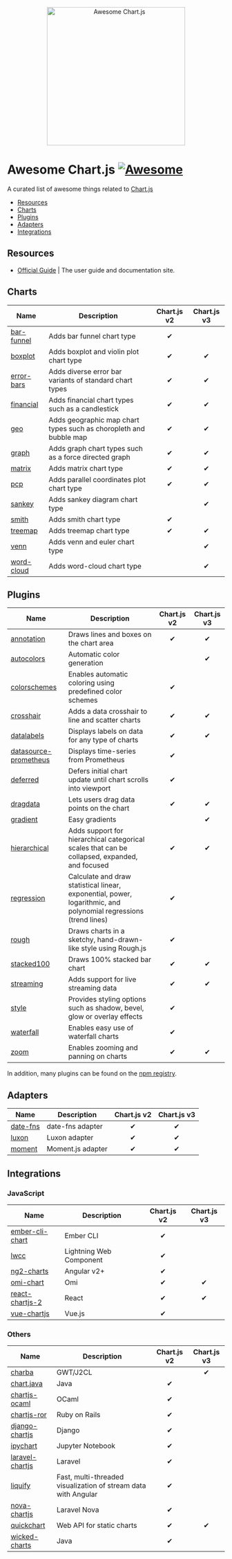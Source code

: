 <div align="center">
    <img width="320" src="https://www.chartjs.org/media/awesome.svg" alt="Awesome Chart.js">
</div>

# Awesome Chart.js [![Awesome](https://awesome.re/badge-flat2.svg)](https://awesome.re)

A curated list of awesome things related to [Chart.js](https://www.chartjs.org)

- [Resources](#resources)
- [Charts](#charts)
- [Plugins](#plugins)
- [Adapters](#adapters)
- [Integrations](#integrations)

## Resources

- [Official Guide](https://chartjs.org/docs) | The user guide and documentation site.

## Charts

  Name | Description | Chart.js v2 | Chart.js v3
  ---- | ----------- | :--: | :--:
  [bar-funnel](https://github.com/chartjs/Chart.BarFunnel.js) | Adds bar funnel chart type | ✔ |
  [boxplot](https://github.com/sgratzl/chartjs-chart-boxplot) | Adds boxplot and violin plot chart type | ✔ | ✔
  [error-bars](https://github.com/sgratzl/chartjs-chart-error-bars) | Adds diverse error bar variants of standard chart types | ✔ | ✔
  [financial](https://github.com/chartjs/chartjs-chart-financial) | Adds financial chart types such as a candlestick | ✔ | ✔
  [geo](https://github.com/sgratzl/chartjs-chart-geo) | Adds geographic map chart types such as choropleth and bubble map | ✔ | ✔
  [graph](https://github.com/sgratzl/chartjs-chart-graph) | Adds graph chart types such as a force directed graph | ✔ | ✔
  [matrix](https://github.com/kurkle/chartjs-chart-matrix) | Adds matrix chart type | ✔ | ✔
  [pcp](https://github.com/sgratzl/chartjs-chart-pcp) | Adds parallel coordinates plot chart type | ✔ | ✔
  [sankey](https://github.com/kurkle/chartjs-chart-sankey) | Adds sankey diagram chart type | | ✔
  [smith](https://github.com/chartjs/Chart.smith.js) | Adds smith chart type | ✔ |
  [treemap](https://github.com/kurkle/chartjs-chart-treemap) | Adds treemap chart type | ✔ | ✔
  [venn](https://github.com/upsetjs/chartjs-chart-venn) | Adds venn and euler chart type | | ✔
  [word-cloud](https://github.com/sgratzl/chartjs-chart-wordcloud) | Adds word-cloud chart type | | ✔

## Plugins

  Name | Description | Chart.js v2 | Chart.js v3
  ---- | ----------- | :--: | :--:
  [annotation](https://github.com/chartjs/chartjs-plugin-annotation) | Draws lines and boxes on the chart area | ✔ | ✔
  [autocolors](https://github.com/kurkle/chartjs-plugin-autocolors) | Automatic color generation | | ✔
  [colorschemes](https://github.com/nagix/chartjs-plugin-colorschemes) | Enables automatic coloring using predefined color schemes | ✔ | 
  [crosshair](https://github.com/abelheinsbroek/chartjs-plugin-crosshair) | Adds a data crosshair to line and scatter charts | ✔ | ✔
  [datalabels](https://github.com/chartjs/chartjs-plugin-datalabels) | Displays labels on data for any type of charts | ✔ | ✔
  [datasource-prometheus](https://github.com/samber/chartjs-plugin-datasource-prometheus) | Displays time-series from Prometheus | ✔ |
  [deferred](https://github.com/chartjs/chartjs-plugin-deferred) | Defers initial chart update until chart scrolls into viewport | ✔ |
  [dragdata](https://github.com/chrispahm/chartjs-plugin-dragdata) | Lets users drag data points on the chart | ✔ | ✔
  [gradient](https://github.com/kurkle/chartjs-plugin-gradient) | Easy gradients | | ✔
  [hierarchical](https://github.com/sgratzl/chartjs-plugin-hierarchical) | Adds support for hierarchical categorical scales that can be collapsed, expanded, and focused | ✔ | ✔
  [regression](https://github.com/pomgui/chartjs-plugin-regression) | Calculate and draw statistical linear, exponential, power, logarithmic, and polynomial regressions (trend lines) | ✔ |
  [rough](https://github.com/nagix/chartjs-plugin-rough) | Draws charts in a sketchy, hand-drawn-like style using Rough.js | ✔ |
  [stacked100](https://github.com/y-takey/chartjs-plugin-stacked100) | Draws 100% stacked bar chart | ✔ | ✔
  [streaming](https://github.com/nagix/chartjs-plugin-streaming) | Adds support for live streaming data | ✔ | ✔
  [style](https://github.com/nagix/chartjs-plugin-style) | Provides styling options such as shadow, bevel, glow or overlay effects | ✔ |
  [waterfall](https://github.com/everestate/chartjs-plugin-waterfall) | Enables easy use of waterfall charts | ✔ |
  [zoom](https://github.com/chartjs/chartjs-plugin-zoom) | Enables zooming and panning on charts | ✔ | ✔

In addition, many plugins can be found on the [npm registry](https://www.npmjs.com/search?q=chartjs-plugin-).

## Adapters

  Name | Description | Chart.js v2 | Chart.js v3
  ---- | ----------- | :--: | :--:
  [date-fns](https://github.com/chartjs/chartjs-adapter-date-fns) | date-fns adapter | ✔ | ✔
  [luxon](https://github.com/chartjs/chartjs-adapter-luxon) | Luxon adapter | ✔ | ✔
  [moment](https://github.com/chartjs/chartjs-adapter-moment) | Moment.js adapter | ✔ | ✔

## Integrations

### JavaScript

  Name | Description | Chart.js v2 | Chart.js v3
  ---- | ----------- | :--: | :--:
  [ember-cli-chart](https://github.com/aomran/ember-cli-chart) | Ember CLI | ✔ |
  [lwcc](https://github.com/SalesforceLabs/LightningWebChartJS) | Lightning Web Component | ✔ |
  [ng2-charts](https://github.com/valor-software/ng2-charts) | Angular v2+ | ✔ |
  [omi-chart](https://github.com/Tencent/omi/tree/master/components/chart) | Omi | ✔ | ✔
  [react-chartjs-2](https://github.com/jerairrest/react-chartjs-2) | React | ✔ | ✔
  [vue-chartjs](https://github.com/apertureless/vue-chartjs/) | Vue.js | ✔ |

### Others

  Name | Description | Chart.js v2 | Chart.js v3
  ---- | ----------- | :--: | :--:
  [charba](https://github.com/pepstock-org/Charba) | GWT/J2CL | | ✔
  [chart.java](https://github.com/mdewilde/chart/) | Java | ✔ |
  [chartjs-ocaml](https://github.com/monstasat/chartjs-ocaml) | OCaml | ✔ |
  [chartjs-ror](https://github.com/airblade/chartjs-ror) | Ruby on Rails | ✔ |
  [django-chartjs](https://github.com/peopledoc/django-chartjs) | Django | ✔ |
  [ipychart](https://github.com/nicohlr/ipychart) | Jupyter Notebook | ✔ |
  [laravel-chartjs](https://github.com/fxcosta/laravel-chartjs) | Laravel | ✔ |
  [liquify](https://github.com/sakos95/liquify) | Fast, multi-threaded visualization of stream data with Angular | ✔ |
  [nova-chartjs](https://github.com/coroo/nova-chartjs) | Laravel Nova | ✔ |
  [quickchart](https://github.com/typpo/quickchart) | Web API for static charts | ✔ | ✔
  [wicked-charts](https://github.com/adessoAG/wicked-charts) | Java | ✔ |
